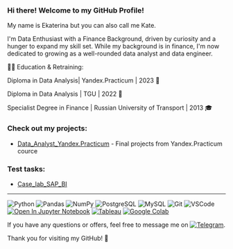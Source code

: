 ### Hi there! Welcome to my GitHub Profile!
My name is Ekaterina but you can also call me Kate.

I'm  Data Enthusiast with a Finance Background, driven by curiosity and a hunger to expand my skill set. While my background is in finance, I'm now dedicated to growing as a well-rounded data analyst and data engineer.

👩‍🎓 Education & Retraining:

Diploma in Data Analysis| Yandex.Practicum | 2023 📜

Diploma in Data Analysis | TGU | 2022 📜

Specialist Degree in Finance | Russian University of Transport | 2013 🎓

### Check out my projects:
- [Data_Analyst_Yandex.Practicum](https://github.com/Bukhanastyuk/Data_Analyst_Yandex.Practicum.git) - Final projects from Yandex.Practicum cource

### Test tasks:
- [Case_lab_SAP_BI](https://github.com/Bukhanastyuk/Case_lab_SAP_BI.git)
  
***
![Python](https://img.shields.io/badge/-Python-3776AB?logo=python&logoColor=white)
![Pandas](https://img.shields.io/badge/-Pandas-150458?logo=pandas&logoColor=white)
![NumPy](https://img.shields.io/badge/-NumPy-013243?logo=numpy&logoColor=white)
![PostgreSQL](https://img.shields.io/badge/-PostgreSQL-336791?logo=postgresql&logoColor=white)
![MySQL](https://img.shields.io/badge/-MySQL-4479A1?logo=mysql&logoColor=white)
![Git](https://img.shields.io/badge/-Git-F05032?logo=git&logoColor=white)
![VSCode](https://img.shields.io/badge/-VSCode-007ACC?logo=visual-studio-code&logoColor=white)
[![Open In Jupyter Notebook](https://img.shields.io/badge/Open%20In-Jupyter%20Notebook-orange?logo=Jupyter)](your-notebook-link.ipynb)
[![Tableau](https://img.shields.io/badge/Tableau-Visualizations-blue?logo=Tableau)](your-tableau-profile-link)
[![Google Colab](https://img.shields.io/badge/Google%20Colab-Open%20In%20Colab-orange?logo=Google-Colab)](your-colab-notebook-link.ipynb)

If you have any questions or offers, feel free to message me on [![Telegram](https://img.shields.io/badge/-Telegram-2CA5E0?style=flat&logo=telegram&logoColor=white)](https://t.me/bukhanastyuk).


Thank you for visiting my GitHub! 🚀 
